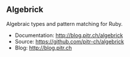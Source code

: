 ## Algebrick

Algebraic types and pattern matching for Ruby.

-   Documentation: http://blog.pitr.ch/algebrick
-   Source: https://github.com/pitr-ch/algebrick
-   Blog: http://blog.pitr.ch